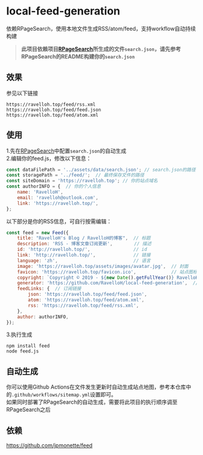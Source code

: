 # local-feed-generation
依赖RPageSearch，使用本地文件生成RSS/atom/feed，支持workflow自动持续构建

> **此项目依赖项目[RPageSearch](https://github.com/RavelloH/RPageSearch)所生成的文件`search.json`，请先参考RPageSearch的README构建你的`search.json`**

## 效果
参见以下链接
```
https://ravelloh.top/feed/rss.xml
https://ravelloh.top/feed/feed.json
https://ravelloh.top/feed/atom.xml
```

## 使用
1.先在[RPageSearch](https://github.com/RavelloH/RPageSearch)中配置`search.json`的自动生成  
2.编辑你的feed.js，修改以下信息：
```js
const dataFilePath = '../assets/data/search.json'; // search.json的路径
const storagePath = '../feed/';  // 最终保存文件的路径
const siteDomain = 'https://ravelloh.top'; // 你的站点域名
const authorINFO = {  // 你的个人信息
    name: 'RavelloH',
    email: 'ravelloh@outlook.com',
    link: 'https://ravelloh.top/',
};
```

以下部分是你的RSS信息，可自行按需编辑：
```js
const feed = new Feed({
    title: "RavelloH's Blog / RavelloH的博客",  // 标题
    description: 'RSS - 博客文章订阅更新',        // 描述
    id: 'http://ravelloh.top/',                // id
    link: 'http://ravelloh.top/',              // 链接
    language: 'zh',                            // 语言
    image: 'https://ravelloh.top/assets/images/avatar.jpg',  // 封面
    favicon: 'https://ravelloh.top/favicon.ico',             // 站点图标
    copyright: `Copyright © 2019 - ${new Date().getFullYear()} RavelloH. All rights reserved.`,  // 版权信息
    generator: 'https://github.com/RavelloH/local-feed-generation',  // 生成器信息
    feedLinks: {  // 订阅链接
        json: 'https://ravelloh.top/feed/feed.json',
        atom: 'https://ravelloh.top/feed/atom.xml',
        rss: 'https://ravelloh.top/feed/rss.xml',
    },
    author: authorINFO,
});

```
3.执行生成
```
npm install feed
node feed.js
```


## 自动生成
你可以使用Github Actions在文件发生更新时自动生成站点地图，参考本仓库中的`.github/workflows/sitemap.yml`设置即可。  
如果同时部署了RPageSearch的自动生成，需要将此项目的执行顺序调至RPageSearch之后

## 依赖
https://github.com/jpmonette/feed
